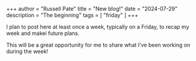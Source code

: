 +++
author = "Russell Pate"
title = "New blog!"
date = "2024-07-29"
description = "The beginning"
tags = [
    "friday"
]
+++

I plan to post here at least once a week, typically on a Friday, to recap my week and makei future plans. 

This will be a great opportunity for me to share what I've been working on during the week!
